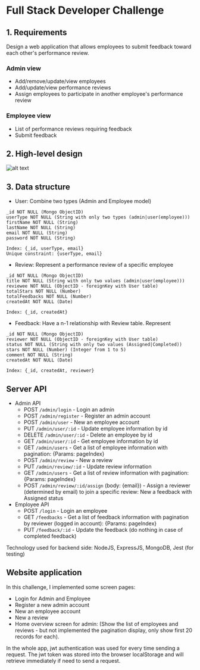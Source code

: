 # Full Stack Developer Challenge
## 1. Requirements
Design a web application that allows employees to submit feedback toward each other's performance review.

### Admin view
* Add/remove/update/view employees
* Add/update/view performance reviews
* Assign employees to participate in another employee's performance review

### Employee view
* List of performance reviews requiring feedback
* Submit feedback

## 2. High-level design

![alt text](https://user-images.githubusercontent.com/9964409/104837329-25d7d400-58f7-11eb-83e7-5b90f4b71ee8.png)

## 3. Data structure

* User: Combine two types (Admin and Employee model)
```
_id NOT NULL (Mongo ObjectID)
userType NOT NULL (String with only two types (admin|user(employee)))
firstName NOT NULL (String)
lastName NOT NULL (String)
email NOT NULL (String)
password NOT NULL (String)

Index: {_id, userType, email}
Unique constraint: {userType, email}
```
* Review: Represent a performance review of a specific employee
```
_id NOT NULL (Mongo ObjectID)
title NOT NULL (String with only two values (admin|user(employee)))
reviewee NOT NULL (ObjectID - foreignKey with User table)
totalStars NOT NULL (Number)
totalFeedbacks NOT NULL (Number)
createdAt NOT NULL (Date)

Index: {_id, createdAt}
```
* Feedback: Have a n-1 relationship with Review table. Represent
```
_id NOT NULL (Mongo ObjectID)
reviewer NOT NULL (ObjectID - foreignKey with User table)
status NOT NULL (String with only two values (Assigned|Completed))
stars NOT NULL (Number) (Integer from 1 to 5)
comment NOT NULL (String)
createdAt NOT NULL (Date)

Index: {_id, createdAt, reviewer}
```

## Server API
* Admin API
  * POST ```/admin/login``` - Login an admin
  * POST ```/admin/register``` - Register an admin account
  * POST ```/admin/user``` - New an employee account
  * PUT ```/admin/user/:id``` - Update employee information by id
  * DELETE ```/admin/user/:id``` - Delete an employee by id
  * GET ```/admin/user/:id``` - Get employee information by id
  * GET ```/admin/users``` - Get a list of employee information with pagination: {Params: pageIndex}
  * POST ```/admin/review``` - New a review
  * PUT ```/admin/review/:id``` - Update review information
  * GET ```/admin/users``` - Get a list of review information with pagination: {Params: pageIndex}
  * POST ```/admin/review/:id/assign``` (body: {email}) - Assign a reviewer (determined by email) to join a specific review: New a feedback with Assigned status
* Employee API
  * POST ```/login``` - Login an employee
  * GET ```/feedbacks``` - Get a list of feedback information with pagination by reviewer (logged in account): {Params: pageIndex}
  * PUT ```/feedback/:id``` - Update the feedback (do nothing in case of completed feedback)

Technology used for backend side: NodeJS, ExpressJS, MongoDB, Jest (for testing)

## Website application
In this challenge, I implemented some screen pages:
  * Login for Admin and Employee
  * Register a new admin account
  * New an employee account
  * New a review
  * Home overview screen for admin: (Show the list of employees and reviews - but not implemented the pagination display, only show first 20 records for each).

In the whole app, jwt authentication was used for every time sending a request. The jwt token was stored into the browser localStorage and will retrieve immediately if need to send a request.
